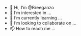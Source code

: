 - 👋 Hi, I’m @Breeganzo
- 👀 I’m interested in ...
- 🌱 I’m currently learning ...
- 💞️ I’m looking to collaborate on ...
- 📫 How to reach me ...

<!---
Breeganzo/Breeganzo is a ✨ special ✨ repository because its `README.md` (this file) appears on your GitHub profile.
You can click the Preview link to take a look at your changes.
--->
